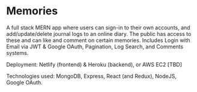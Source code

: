 # Memories

A full stack MERN app where users can sign-in to their own accounts, and add/update/delete journal logs to an online diary. The public has access to these and can like and comment on certain memories. Includes Login with Email via JWT & Google OAuth, Pagination, Log Search, and Comments systems. 

Deployment: Netlify (frontend) & Heroku (backend), or AWS EC2 [TBD]

Technologies used: MongoDB, Express, React (and Redux), NodeJS, Google OAuth.
